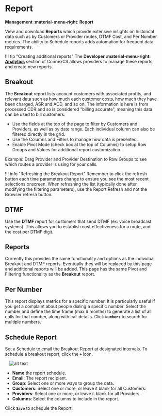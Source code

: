 # Report
**Management :material-menu-right: Report**

View and download **Reports** which provide extensive insights on historical data such as by Customers or Provider routes, DTMF Cost, and Per Number metrics. The ability to Schedule reports adds automation for frequent data requirements.  

!!! tip "Creating additional reports"
    The **Developer :material-menu-right: [Analytics](https://docs.connexcs.com/developers/analytics/)** section of ConnexCS allows providers to manage these reports and create new reports.

## Breakout
The **Breakout** report lists account customers with associated profits, and relevant data such as how much each customer costs, how much they have been charged, ASR and ACD, and so on. The information is here is from processed CDR and so is considered "billing accurate", meaning this data can be used to bill customers. 

+ Use the fields at the top of the page to filter by Customers and Providers, as well as by date range. Each individual column can also be filtered directly in the grid. 
+ Use the Columns and Filters to manage how data is presented. 
+ Enable Pivot Mode (check box at the top of Columns) to setup Row Groups and Values for additional report customization. 

Example: Drag Provider and Provider Destination to Row Groups to see which routes a provider is using for your calls. 

!!! info "Refreshing the Breakout Report"
    Remember to click the refresh button each time parameters change to ensure you see the most recent selections onscreen. When refreshing the list (typically done after modifying the filtering parameters), use the Report Refresh and not the Browser refresh button. 
    
## DTMF
Use the **DTMF** report for customers that send DTMF (ex: voice broadcast systems). This allows you to establish cost effectiveness for a route, and the cost per DTMF digit. 

## Reports
Currently this provides the same functionality and options as the individual Breakout and DTMF reports. Eventually they will be replaced by this page and additional reports will be added. This page has the same Pivot and Filtering functionality as the **Breakout** report. 

## Per Number
This report displays metrics for a specific number. It is particularly useful if you get a complaint about people dialing a specific number. Select the number and define the time frame (max 6 months) to generate a list of all calls for that number, along with call details. Click **`Numbers`** to search for multiple numbers. 

## Schedule Report
Set a Schedule to email the Breakout Report at designated intervals. To schedule a breakout report, click the **`+`** icon.

&emsp;![alt text][schedulereport]

+ **Name** the report schedule.
+ **Email**: The report recipient. 
+ **Group**: Select one or more ways to group the data.
+ **Customers**: Select one or more, or leave it blank for all Customers. 
+ **Providers**: Select one or more, or leave it blank for all Providers. 
+ **Columns**: Select the columns to include in the report. 

Click **`Save`** to schedule the Report. 

[schedulereport]: /reports/img/schedulereport1.png "Schedule Reports"
